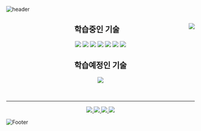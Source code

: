 ![header](https://capsule-render.vercel.app/api?type=waving&color=0:414345,100:232526&height=110&section=header&text=jiin9999&fontAlignY=25&fontColor=ffffff&fontSize=25&animation=fadeIn)


<div align="center">
  <a href="https://github.com/cji1336"><img align="right" src="https://github-readme-stats.vercel.app/api/top-langs/?username=jiin9999&langs_count=10&theme=dracula"></a>
  <h2>학습중인 기술</h2>
  <img src="https://img.shields.io/badge/HTML5-E34F26?style=for-the-badge&logo=html5&logoColor=white"/>
  <img src="https://img.shields.io/badge/CSS3-1572B6?style=for-the-badge&logo=css3&logoColor=white"/>
  <img src="https://img.shields.io/badge/JavaScript-F7DF1E?style=for-the-badge&logo=javascript&logoColor=white"/>
  <img src="https://img.shields.io/badge/Python-3776AB?style=for-the-badge&logo=python&logoColor=white"/>
  <img src="https://img.shields.io/badge/JAVA-007396?style=for-the-badge&logo=java&logoColor=white">
  <img src="https://img.shields.io/badge/React-61DAFB?style=for-the-badge&logo=react&logoColor=white"/>
  <img src="https://img.shields.io/badge/TypeScript-3178C6?style=for-the-badge&logo=typescript&logoColor=white"/>
  
  <h2>학습예정인 기술</h2>
  <img src="https://img.shields.io/badge/Sass-CC6699?style=for-the-badge&logo=sass&logoColor=white"/>
</div>
<br>
<br>

<div align="center">
  <hr>
  <a href="https://naver.com">
      <img src="http://img.shields.io/badge/Tech Blog-black?style=for-the-badge&logo=github"/>
  </a> 
  <a href="https://notion.com/jiin1336/">
  <img src="https://img.shields.io/badge/Notion-black?style=for-the-badge&logo=Notion"/>
  </a>
  <a href="https://instagram.com/jiin1336/">
    <img src="http://img.shields.io/badge/Instagram-black?style=for-the-badge&logo=Instagram"/>
  </a> 
  <a href="mailto:cji1336@gmail.com">
    <img src="https://img.shields.io/badge/Gmail-black?style=for-the-badge&logo=Gmail"/>
  </a>
</div>

![Footer](https://capsule-render.vercel.app/api?type=waving&color=0:414345,100:232526&height=110&section=footer)
